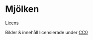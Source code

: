 # Mjölken

[Licens](https://github.com/Mjolken/Mjolken/blob/master/LICENSE)

Bilder & innehåll licensierade under [CC0](http://creativecommons.org/publicdomain/zero/1.0/deed.sv)
